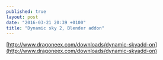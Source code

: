 ```yaml
---
published: true
layout: post
date: "2016-03-21 20:39 +0100"
title: "Dynamic sky 2, Blender addon"
---
```


[http://www.dragoneex.com/downloads/dynamic-skyadd-on](http://www.dragoneex.com/downloads/dynamic-skyadd-on)
